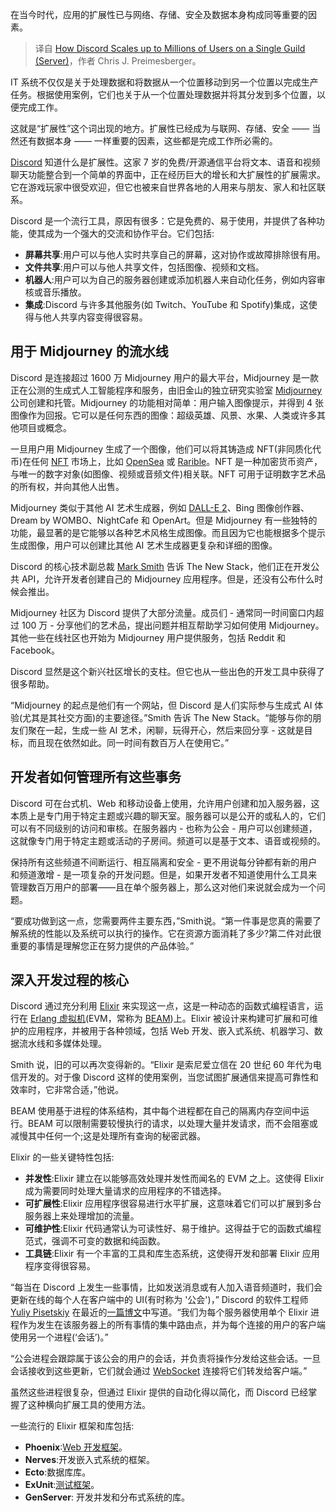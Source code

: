 <!--
title:  Discord如何实现单服务器数百万用户扩展
cover: https://cdn.thenewstack.io/media/2023/11/d043aa93-fausto-garcia-menendez-chqvnnr8df4-unsplash-e1700600130442-1024x684.jpg
-->

在当今时代，应用的扩展性已与网络、存储、安全及数据本身构成同等重要的因素。

> 译自 [How Discord Scales up to Millions of Users on a Single Guild (Server)](https://thenewstack.io/how-discord-scales-up-to-millions-of-users-on-a-single-guild-server/)，作者 Chris J. Preimesberger。

IT 系统不仅仅是关于处理数据和将数据从一个位置移动到另一个位置以完成生产任务。根据使用案例，它们也关于从一个位置处理数据并将其分发到多个位置，以便完成工作。

这就是“扩展性”这个词出现的地方。扩展性已经成为与联网、存储、安全 —— 当然还有数据本身 —— 一样重要的因素，这些都是完成工作所必需的。

[Discord](https://discord.com/) 知道什么是扩展性。这家 7 岁的免费/开源通信平台将文本、语音和视频聊天功能整合到一个简单的界面中，正在经历巨大的增长和大扩展性的扩展需求。它在游戏玩家中很受欢迎，但它也被来自世界各地的人用来与朋友、家人和社区联系。

Discord 是一个流行工具，原因有很多：它是免费的、易于使用，并提供了各种功能，使其成为一个强大的交流和协作平台。它们包括:

- **屏幕共享**:用户可以与他人实时共享自己的屏幕，这对协作或故障排除很有用。
- **文件共享**:用户可以与他人共享文件，包括图像、视频和文档。
- **机器人**:用户可以为自己的服务器创建或添加机器人来自动化任务，例如内容审核或音乐播放。
- **集成**:Discord 与许多其他服务(如 Twitch、YouTube 和 Spotify)集成，这使得与他人共享内容变得很容易。

## 用于 Midjourney 的流水线

Discord 是连接超过 1600 万 Midjourney 用户的最大平台，Midjourney 是一款正在公测的生成式人工智能程序和服务，由旧金山的独立研究实验室 [Midjourney](https://www.midjourney.com/home) 公司创建和托管。Midjourney 的功能相对简单：用户输入图像提示，并得到 4 张图像作为回报。它可以是任何东西的图像：超级英雄、风景、水果、人类或许多其他项目或概念。

一旦用户用 Midjourney 生成了一个图像，他们可以将其铸造成 NFT(非同质化代币)在任何 [NFT](https://thenewstack.io/metadata-key-to-unlocking-nft-utility/) 市场上，比如 [OpenSea](https://opensea.io/) 或 [Rarible](https://rarible.com/)。NFT 是一种加密货币资产，与唯一的数字对象(如图像、视频或音频文件)相关联。NFT 可用于证明数字艺术品的所有权，并向其他人出售。

Midjourney 类似于其他 AI 艺术生成器，例如 [DALL-E 2](https://thenewstack.io/how-to-lower-your-companys-ai-risk-in-2023/)、Bing 图像创作器、Dream by WOMBO、NightCafe 和 OpenArt。但是 Midjourney 有一些独特的功能，最显著的是它能够以各种艺术风格生成图像。而且因为它也能根据多个提示生成图像，用户可以创建比其他 AI 艺术生成器更复杂和详细的图像。

Discord 的核心技术副总裁 [Mark Smith](https://www.linkedin.com/in/zorkian/) 告诉 The New Stack，他们正在开发公共 API，允许开发者创建自己的 Midjourney 应用程序。但是，还没有公布什么时候会推出。

Midjourney 社区为 Discord 提供了大部分流量。成员们 - 通常同一时间窗口内超过 100 万 - 分享他们的艺术品，提出问题并相互帮助学习如何使用 Midjourney。其他一些在线社区也开始为 Midjourney 用户提供服务，包括 Reddit 和 Facebook。

Discord 显然是这个新兴社区增长的支柱。但它也从一些出色的开发工具中获得了很多帮助。

“Midjourney 的起点是他们有一个网站，但 Discord 是人们实际参与生成式 AI 体验(尤其是其社交方面)的主要途径。”Smith 告诉 The New Stack。“能够与你的朋友们聚在一起，生成一些 AI 艺术，闲聊，玩得开心，然后来回分享 - 这就是目标，而且现在依然如此。同一时间有数百万人在使用它。”

## 开发者如何管理所有这些事务

Discord 可在台式机、Web 和移动设备上使用，允许用户创建和加入服务器，这本质上是专门用于特定主题或兴趣的聊天室。服务器可以是公开的或私人的，它们可以有不同级别的访问和审核。在服务器内 - 也称为公会 - 用户可以创建频道，这就像专门用于特定主题或活动的子房间。频道可以是基于文本、语音或视频的。

保持所有这些频道不间断运行、相互隔离和安全 - 更不用说每分钟都有新的用户和频道激增 - 是一项复杂的开发问题。但是，如果开发者不知道使用什么工具来管理数百万用户的部署——且在单个服务器上，那么这对他们来说就会成为一个问题。

“要成功做到这一点，您需要两件主要东西，”Smith说。“第一件事是您真的需要了解系统的性能以及系统可以执行的操作。它在资源方面消耗了多少?第二件对此很重要的事情是理解您正在努力提供的产品体验。”

## 深入开发过程的核心

Discord 通过充分利用 [Elixir](https://thenewstack.io/elixir-sdk-for-configcat/) 来实现这一点，这是一种动态的函数式编程语言，运行在 [Erlang 虚拟机](https://www.erlang.org/blog/a-brief-beam-primer/)(EVM，常称为 [BEAM](https://www.erlang.org/blog/a-brief-beam-primer/))上。Elixir 被设计来构建可扩展和可维护的应用程序，并被用于各种领域，包括 Web 开发、嵌入式系统、机器学习、数据流水线和多媒体处理。

Smith 说，旧的可以再次变得新的。“Elixir 是索尼爱立信在 20 世纪 60 年代为电信开发的。对于像 Discord 这样的使用案例，当您试图扩展通信来提高可靠性和效率时，它非常合适，”他说。

BEAM 使用基于进程的体系结构，其中每个进程都在自己的隔离内存空间中运行。BEAM 可以限制需要较慢执行的请求，以处理大量并发请求，而不会阻塞或减慢其中任何一个;这是处理所有查询的秘密武器。

Elixir 的一些关键特性包括:

- **并发性**:Elixir 建立在以能够高效处理并发性而闻名的 EVM 之上。这使得 Elixir 成为需要同时处理大量请求的应用程序的不错选择。
- **可扩展性**:Elixir 应用程序很容易进行水平扩展，这意味着它们可以扩展到多台服务器上来处理增加的流量。
- **可维护性**:Elixir 代码通常认为可读性好、易于维护。这得益于它的函数式编程范式，强调不可变的数据和纯函数。
- **工具链**:Elixir 有一个丰富的工具和库生态系统，这使得开发和部署 Elixir 应用程序变得很容易。

“每当在 Discord 上发生一些事情，比如发送消息或有人加入语音频道时，我们会更新在线的每个人在客户端中的 UI(有时称为 '公会')，” Discord 的软件工程师 [Yuliy Pisetskiy](https://www.linkedin.com/in/yuliy-pisetsky-2a3578204/) 在最近的[一篇博文](http://dis.gd/midjourney-blog)中写道。“我们为每个服务器使用单个 Elixir 进程作为发生在该服务器上的所有事情的集中路由点，并为每个连接的用户的客户端使用另一个进程(‘会话’)。”

“公会进程会跟踪属于该公会的用户的会话，并负责将操作分发给这些会话。一旦会话接收到这些更新，它们就会通过 [WebSocket](https://thenewstack.io/the-challenge-of-scaling-websockets/) 连接将它们转发给客户端。”

虽然这些进程很复杂，但通过 Elixir 提供的自动化得以简化，而 Discord 已经掌握了这种横向扩展工具的使用方法。

一些流行的 Elixir 框架和库包括:

- **Phoenix**:[Web 开发框架](https://thenewstack.io/pushup-offers-speed-of-go-in-web-development-framework/)。
- **Nerves**:开发嵌入式系统的框架。
- **Ecto**:数据库库。
- **ExUnit**:[测试框架](https://thenewstack.io/jest-metas-javascript-testing-framework-joins-openjs/)。
- **GenServer**: 开发并发和分布式系统的库。
